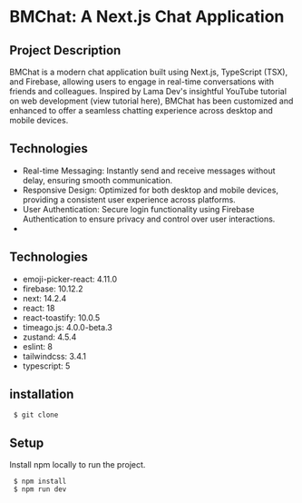 # BMChat: A Next.js Chat Application

## Project Description

BMChat is a modern chat application built using Next.js, TypeScript (TSX), and Firebase, allowing users to engage in real-time conversations with friends and colleagues. Inspired by Lama Dev's insightful YouTube tutorial on web development (view tutorial here), BMChat has been customized and enhanced to offer a seamless chatting experience across desktop and mobile devices.

## Technologies

- Real-time Messaging: Instantly send and receive messages without delay, ensuring smooth communication.
- Responsive Design: Optimized for both desktop and mobile devices, providing a consistent user experience across platforms.
- User Authentication: Secure login functionality using Firebase Authentication to ensure privacy and control over user interactions.
-

## Technologies

- emoji-picker-react: 4.11.0
- firebase: 10.12.2
- next: 14.2.4
- react: 18
- react-toastify: 10.0.5
- timeago.js: 4.0.0-beta.3
- zustand: 4.5.4
- eslint: 8
- tailwindcss: 3.4.1
- typescript: 5

## installation

```
 $ git clone
```

## Setup

Install npm locally to run the project.

```
 $ npm install
 $ npm run dev
```
